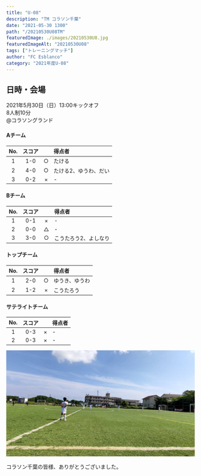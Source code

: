 ```yaml
---
title: "U-08"
description: "TM コラソン千葉"
date: "2021-05-30 1300"
path: "/20210530U08TM"
featuredImage: ./images/20210530U8.jpg
featuredImageAlt: "20210530U08"
tags: ["トレーニングマッチ"]
author: "FC Esblanco"
category: "2021年度U-08"
---
```


## 日時・会場

2021年5月30日（日）13:00キックオフ  
8人制10分  
@コラソングランド

#### Aチーム

| No.| スコア |   | 得点者  |
|:--:|:------:|:-:|:--------|
| 1  | 1-0       | ○ |たける  |
| 2  | 4-0       | ○|たける2、ゆうわ、だい|
| 3  | 0-2       | ×  |-               |

#### Bチーム

| No.| スコア |   | 得点者  |
|:--:|:------:|:-:|:--------|
| 1  | 0-1       | ×|- |
| 2  | 0-0       | △|- |
| 3  | 3-0       | ○ |こうたろう2、よしなり|

#### トップチーム

| No.| スコア |   | 得点者  |
|:--:|:------:|:-:|:--------|
| 1  | 2-0    | ○ |ゆうき、ゆうわ  |
| 2  | 1-2    | × |こうたろう|

#### サテライトチーム

| No.| スコア |   | 得点者  |
|:--:|:------:|:-:|:--------|
| 1  | 0-3    | × |-  |
| 2  | 0-3    | × |-  |

![20210530U08](./images/20210530U8b.jpg "コラソン千葉")

コラソン千葉の皆様、ありがとうございました。
